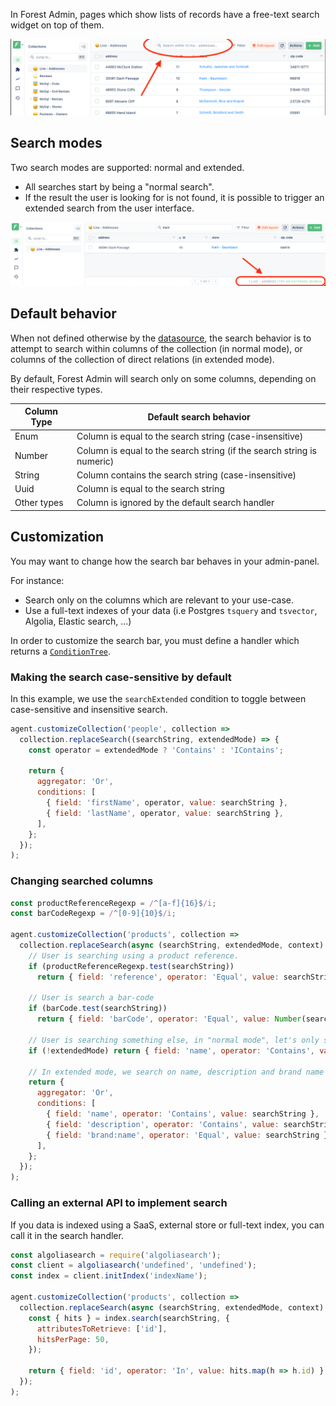In Forest Admin, pages which show lists of records have a free-text search widget on top of them.

![Search bar on main list-view](../assets/search-bar.png)

## Search modes

Two search modes are supported: normal and extended.

- All searches start by being a "normal search".
- If the result the user is looking for is not found, it is possible to trigger an extended search from the user interface.

![Extended search call to action](../assets/search-bar-extended.png)

## Default behavior

When not defined otherwise by the [datasource](../datasources/README.md), the search behavior is to attempt to search within columns of the collection (in normal mode), or columns of the collection of direct relations (in extended mode).

By default, Forest Admin will search only on some columns, depending on their respective types.

| Column Type | Default search behavior                                                |
| ----------- | ---------------------------------------------------------------------- |
| Enum        | Column is equal to the search string (case-insensitive)                |
| Number      | Column is equal to the search string (if the search string is numeric) |
| String      | Column contains the search string (case-insensitive)                   |
| Uuid        | Column is equal to the search string                                   |
| Other types | Column is ignored by the default search handler                        |

## Customization

You may want to change how the search bar behaves in your admin-panel.

For instance:

- Search only on the columns which are relevant to your use-case.
- Use a full-text indexes of your data (i.e Postgres `tsquery` and `tsvector`, Algolia, Elastic search, ...)

In order to customize the search bar, you must define a handler which returns a [`ConditionTree`](../under-the-hood/queries/filters.md#condition-trees).

### Making the search case-sensitive by default

In this example, we use the `searchExtended` condition to toggle between case-sensitive and insensitive search.

```javascript
agent.customizeCollection('people', collection =>
  collection.replaceSearch((searchString, extendedMode) => {
    const operator = extendedMode ? 'Contains' : 'IContains';

    return {
      aggregator: 'Or',
      conditions: [
        { field: 'firstName', operator, value: searchString },
        { field: 'lastName', operator, value: searchString },
      ],
    };
  });
);
```

### Changing searched columns

```javascript
const productReferenceRegexp = /^[a-f]{16}$/i;
const barCodeRegexp = /^[0-9]{10}$/i;

agent.customizeCollection('products', collection =>
  collection.replaceSearch(async (searchString, extendedMode, context) => {
    // User is searching using a product reference.
    if (productReferenceRegexp.test(searchString))
      return { field: 'reference', operator: 'Equal', value: searchString };

    // User is search a bar-code
    if (barCode.test(searchString))
      return { field: 'barCode', operator: 'Equal', value: Number(searchString) };

    // User is searching something else, in "normal mode", let's only search in the product name
    if (!extendedMode) return { field: 'name', operator: 'Contains', value: searchString };

    // In extended mode, we search on name, description and brand name
    return {
      aggregator: 'Or',
      conditions: [
        { field: 'name', operator: 'Contains', value: searchString },
        { field: 'description', operator: 'Contains', value: searchString },
        { field: 'brand:name', operator: 'Equal', value: searchString },
      ],
    };
  });
);
```

### Calling an external API to implement search

If you data is indexed using a SaaS, external store or full-text index, you can call it in the search handler.

```javascript
const algoliasearch = require('algoliasearch');
const client = algoliasearch('undefined', 'undefined');
const index = client.initIndex('indexName');

agent.customizeCollection('products', collection =>
  collection.replaceSearch(async (searchString, extendedMode, context) => {
    const { hits } = index.search(searchString, {
      attributesToRetrieve: ['id'],
      hitsPerPage: 50,
    });

    return { field: 'id', operator: 'In', value: hits.map(h => h.id) };
  });
);
```
